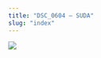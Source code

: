 ```yaml
---
title: "DSC_0604 – SUDA"
slug: "index"
---
```


[![](/wp-content/2015/05/DSC_0604-300x201.jpg)](/wp-content/2015/05/DSC_0604.jpg)